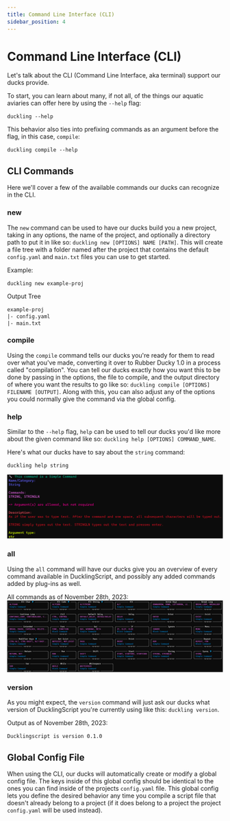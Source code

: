 ```yaml
---
title: Command Line Interface (CLI)
sidebar_position: 4
---
```


# Command Line Interface (CLI)
Let's talk about the CLI (Command Line Interface, aka terminal) support our ducks provide.

To start, you can learn about many, if not all, of the things our aquatic aviaries can offer here by using the `--help` flag:
```
duckling --help
```

This behavior also ties into prefixing commands as an argument before the flag, in this case, `compile`:
```
duckling compile --help
```

## CLI Commands
Here we'll cover a few of the available commands our ducks can recognize in the CLI.


### new
The `new` command can be used to have our ducks build you a new project, taking in any options, the name of the project, and optionally a directory path to put it in like so: `duckling new [OPTIONS] NAME [PATH]`. This will create a file tree with a folder named after the project that contains the default `config.yaml` and `main.txt` files you can use to get started.

Example:
```
duckling new example-proj
```

Output Tree
```
example-proj
|- config.yaml
|- main.txt
```

### compile
Using the `compile` command tells our ducks you're ready for them to read over what you've made, converting it over to Rubber Ducky 1.0 in a process called "compilation". You can tell our ducks exactly how you want this to be done by passing in the options, the file to compile, and the output directory of where you want the results to go like so: `duckling compile [OPTIONS] FILENAME [OUTPUT]`. Along with this, you can also adjust any of the options you could normally give the command via the global config.

### help
Similar to the `--help` flag, `help` can be used to tell our ducks you'd like more about the given command like so: `duckling help [OPTIONS] COMMAND_NAME`.


Here's what our ducks have to say about the `string` command:
```
duckling help string
```

![help_example](resources/help_example.png)

### all
Using the `all` command will have our ducks give you an overview of every command available in DucklingScript, and possibly any added commands added by plug-ins as well.

All commands as of November 28th, 2023:
![all_commands](resources/all_commands.png)

### version
As you might expect, the `version` command will just ask our ducks what version of DucklingScript you're currently using like this: `duckling version`.

Output as of November 28th, 2023:
```
Ducklingscript is version 0.1.0
```

## Global Config File
When using the CLI, our ducks will automatically create or modify a global config file. The keys inside of this global config should be identical to the ones you can find inside of the projects `config.yaml` file. This global config lets you define the desired behavior any time you compile a script file that doesn't already belong to a project (if it does belong to a project the project `config.yaml` will be used instead).